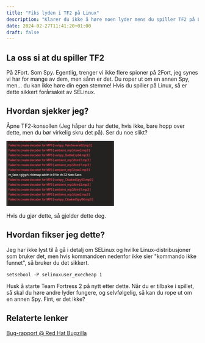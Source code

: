 ```yaml
---
title: "Fiks lyden i TF2 på Linux"
description: "Klarer du ikke å høre noen lyder mens du spiller TF2 på Linux? Her er hvordan du fikser dette problemet."
date: 2024-02-27T11:41:20+01:00
draft: false
---
```


## La oss si at du spiller TF2

På 2Fort. Som Spy. Egentlig, trenger vi ikke flere spioner på 2Fort, jeg synes vi har for mange av dem, men sånn er det. Du roper ut om en annen Spy, men... du kan ikke høre din egen stemme! Hvis du spiller på Linux, så er dette sikkert forårsaket av SELinux.

## Hvordan sjekker jeg?

Åpne TF2-konsollen (Jeg håper du har dette, hvis ikke, bare hopp over dette, men du bør virkelig skru det på). Ser du noe slikt?

![Image](Screenshot_20240227_114503.png)

Hvis du gjør dette, så gjelder dette deg.

## Hvordan fikser jeg dette?

Jeg har ikke lyst til å gå i detalj om SELinux og hvilke Linux-distribusjoner som bruker det, men hvis kommandoen nedenfor ikke sier "kommando ikke funnet", så bruker du det sikkert.

```
setsebool -P selinuxuser_execheap 1
```

Husk å starte Team Fortress 2 på nytt etter dette. Når du er tilbake i spillet, så skal du høre andre lyder fungere, og selvfølgelig, så kan du rope ut om en annen Spy. Fint, er det ikke?

## Relaterte lenker

[Bug-rapport @ Red Hat Bugzilla](https://bugzilla.redhat.com/show_bug.cgi?id=1503760#c0)
